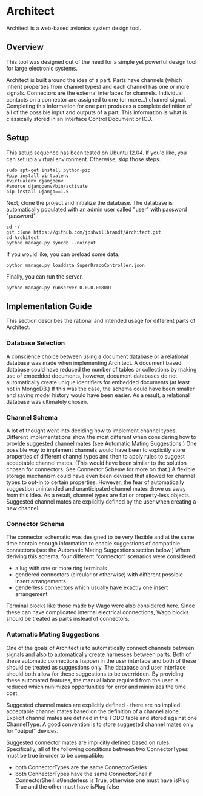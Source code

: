 Architect
=========

Architect is a web-based avionics system design tool.

## Overview

This tool was designed out of the need for a simple yet powerful design tool for large electronic systems.

Architect is built around the idea of a part. Parts have channels (which inherit properties from channel types) and each channel has one or more signals. Connectors are the external interfaces for channels. Individual contacts on a connector are assigned to one (or more...) channel signal. Completing this information for one part produces a complete definition of all of the possible input and outputs of a part. This information is what is classically stored in an Interface Control Document or ICD.

## Setup

This setup sequence has been tested on Ubuntu 12.04. If you'd like, you can set up a virtual environment. Otherwise, skip those steps.

    sudo apt-get install python-pip
    #pip install virtualenv
    #virtualenv djangoenv
    #source djangoenv/bin/activate
    pip install Django==1.5

Next, clone the project and initialize the database. The database is automatically populated with an admin user called "user" with password "password".

    cd ~/
    git clone https://github.com/joshvillbrandt/Architect.git
    cd Architect
    python manage.py syncdb --noinput

If you would like, you can preload some data.

    python manage.py loaddata SuperDracoController.json

Finally, you can run the server.

    python manage.py runserver 0.0.0.0:8001

## Implementation Guide

This section describes the rational and intended usage for different parts of Architect.

### Database Selection

A conscience choice between using a document database or a relational database was made when implementing Architect. A document based database could have reduced the number of tables or collections by making use of embedded documents, however, document databases do not automatically create unique identifiers for embedded documents (at least not in MongoDB.) If this was the case, the schema could have been smaller and saving model history would have been easier. As a result, a relational database was ultimately chosen.

### Channel Schema

A lot of thought went into deciding how to implement channel types. Different implementations show the most different when considering how to provide suggested channel mates (see Automatic Mating Suggestions.) One possible way to implement channels would have been to explicitly store properties of different channel types and then to apply rules to suggest acceptable channel mates. (This would have been similar to the solution chosen for connectors. See Connector Scheme for more on that.) A flexible storage mechanism could have even been devised that allowed for channel types to opt-in to certain properties. However, the fear of automatically suggestion unintended and unanticipated channel mates drove us away from this idea. As a result, channel types are flat or property-less objects. Suggested channel mates are explicitly defined by the user when creating a new channel.

### Connector Schema

The connector schematic was designed to be very flexible and at the same time contain enough information to enable suggestions of compatible connectors (see the Automatic Mating Suggestions section below.) When deriving this schema, four different "connector" scenarios were considered:

* a lug with one or more ring terminals
* gendered connectors (circular or otherwise) with different possible insert arrangements
* genderless connectors which usually have exactly one insert arrangement

Terminal blocks like those made by Wago were also considered here. Since these can have complicated internal electrical connections, Wago blocks should be treated as parts instead of connectors.

### Automatic Mating Suggestions

One of the goals of Architect is to automatically connect channels between signals and also to automatically create harnesses between parts. Both of these automatic connections happen in the user interface and both of these should be treated as suggestions only. The database and user interface should both allow for these suggestions to be overridden. By providing these automated features, the manual labor required from the user is reduced which minimizes opportunities for error and minimizes the  time cost.

Suggested channel mates are explicitly defined - there are no implied acceptable channel mates based on the definition of a channel alone. Explicit channel mates are defined in the TODO table and stored against one ChannelType. A good convention is to store suggested channel mates only for "output" devices.

Suggested connector mates are implicitly defined based on rules. Specifically, all of the following conditions between two ConnectorTypes must be true in order to be compatible:

* both ConnectorTypes are the same ConnectorSeries
* both ConnectorTypes have the same ConnectorShell if ConnectorShell.isGenderless is True, otherwise one must have isPlug True and the other must have isPlug false
